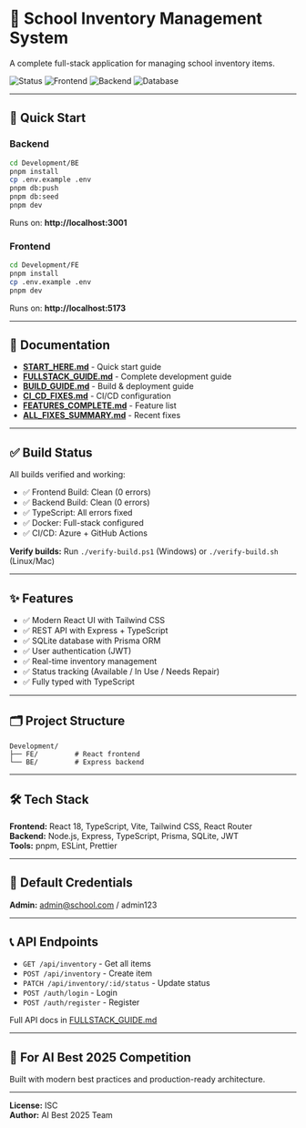 # 🏫 School Inventory Management System

A complete full-stack application for managing school inventory items.

![Status](https://img.shields.io/badge/status-complete-success)
![Frontend](https://img.shields.io/badge/frontend-React%2018-blue)
![Backend](https://img.shields.io/badge/backend-Node.js%20%2B%20Express-green)
![Database](https://img.shields.io/badge/database-SQLite-yellow)

---

## 🚀 Quick Start

### Backend
```bash
cd Development/BE
pnpm install
cp .env.example .env
pnpm db:push
pnpm db:seed
pnpm dev
```
Runs on: **http://localhost:3001**

### Frontend
```bash
cd Development/FE
pnpm install
cp .env.example .env
pnpm dev
```
Runs on: **http://localhost:5173**

---

## 📖 Documentation

- **[START_HERE.md](./START_HERE.md)** - Quick start guide
- **[FULLSTACK_GUIDE.md](./FULLSTACK_GUIDE.md)** - Complete development guide
- **[BUILD_GUIDE.md](./BUILD_GUIDE.md)** - Build & deployment guide
- **[CI_CD_FIXES.md](./CI_CD_FIXES.md)** - CI/CD configuration
- **[FEATURES_COMPLETE.md](./FEATURES_COMPLETE.md)** - Feature list
- **[ALL_FIXES_SUMMARY.md](./ALL_FIXES_SUMMARY.md)** - Recent fixes

---

## ✅ Build Status

All builds verified and working:
- ✅ Frontend Build: Clean (0 errors)
- ✅ Backend Build: Clean (0 errors)
- ✅ TypeScript: All errors fixed
- ✅ Docker: Full-stack configured
- ✅ CI/CD: Azure + GitHub Actions

**Verify builds:** Run `./verify-build.ps1` (Windows) or `./verify-build.sh` (Linux/Mac)

---

## ✨ Features

- ✅ Modern React UI with Tailwind CSS
- ✅ REST API with Express + TypeScript
- ✅ SQLite database with Prisma ORM
- ✅ User authentication (JWT)
- ✅ Real-time inventory management
- ✅ Status tracking (Available / In Use / Needs Repair)
- ✅ Fully typed with TypeScript

---

## 🗂️ Project Structure

```
Development/
├── FE/         # React frontend
└── BE/         # Express backend
```

---

## 🛠️ Tech Stack

**Frontend:** React 18, TypeScript, Vite, Tailwind CSS, React Router  
**Backend:** Node.js, Express, TypeScript, Prisma, SQLite, JWT  
**Tools:** pnpm, ESLint, Prettier

---

## 📝 Default Credentials

**Admin:** admin@school.com / admin123

---

## 📞 API Endpoints

- `GET /api/inventory` - Get all items
- `POST /api/inventory` - Create item
- `PATCH /api/inventory/:id/status` - Update status
- `POST /auth/login` - Login
- `POST /auth/register` - Register

Full API docs in [FULLSTACK_GUIDE.md](./FULLSTACK_GUIDE.md)

---

## 🎯 For AI Best 2025 Competition

Built with modern best practices and production-ready architecture.

---

**License:** ISC  
**Author:** AI Best 2025 Team

